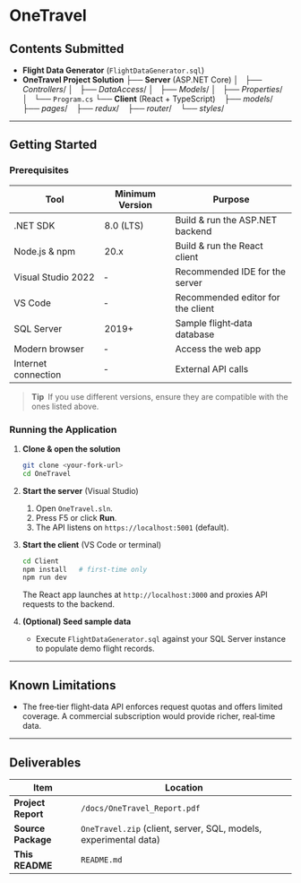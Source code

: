 # OneTravel

## Contents Submitted

* **Flight Data Generator** (`FlightDataGenerator.sql`)
* **OneTravel Project Solution**
  ├── **Server** (ASP.NET Core)
  │   ├── *Controllers*/
  │   ├── *DataAccess*/
  │   ├── *Models*/
  │   ├── *Properties*/
  │   └── `Program.cs`
  └── **Client** (React + TypeScript)
     ├── *models*/
     ├── *pages*/
     ├── *redux*/
     ├── *router*/
     └── *styles*/

---

## Getting Started

### Prerequisites

| Tool                | Minimum Version | Purpose                           |
| ------------------- | --------------- | --------------------------------- |
| .NET SDK            | 8.0 (LTS)       | Build & run the ASP.NET backend   |
| Node.js & npm       | 20.x            | Build & run the React client      |
| Visual Studio 2022  | ‑               | Recommended IDE for the server    |
| VS Code             | ‑               | Recommended editor for the client |
| SQL Server          | 2019+           | Sample flight‑data database       |
| Modern browser      | ‑               | Access the web app                |
| Internet connection | ‑               | External API calls                |

> **Tip** If you use different versions, ensure they are compatible with the ones listed above.

### Running the Application

1. **Clone & open the solution**

   ```bash
   git clone <your‑fork‑url>
   cd OneTravel
   ```

2. **Start the server** (Visual Studio)

   1. Open `OneTravel.sln`.
   2. Press F5 or click **Run**.
   3. The API listens on `https://localhost:5001` (default).

3. **Start the client** (VS Code or terminal)

   ```bash
   cd Client
   npm install   # first‑time only
   npm run dev
   ```

   The React app launches at `http://localhost:3000` and proxies API requests to the backend.

4. **(Optional) Seed sample data**

   * Execute `FlightDataGenerator.sql` against your SQL Server instance to populate demo flight records.

---

## Known Limitations

* The free‑tier flight‑data API enforces request quotas and offers limited coverage. A commercial subscription would provide richer, real‑time data.

---

## Deliverables

| Item               | Location                                                         |
| ------------------ | ---------------------------------------------------------------- |
| **Project Report** | `/docs/OneTravel_Report.pdf`                                     |
| **Source Package** | `OneTravel.zip` (client, server, SQL, models, experimental data) |
| **This README**    | `README.md`                                                      |
